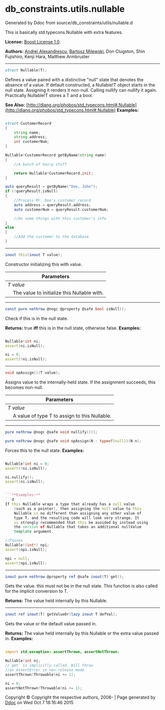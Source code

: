 # db_constraints.utils.nullable

Generated by Ddoc from source/db_constraints/utils/nullable.d

This is basically std.typecons.Nullable with extra features.

**License:**
[Boost License 1.0](http://boost.org/LICENSE_1_0.txt).

**Authors:**
[Andrei Alexandrescu](http://erdani.org),
            [Bartosz Milewski](http://bartoszmilewski.wordpress.com),
            Don Clugston,
            Shin Fujishiro,
            Kenji Hara,
            Matthew Armbruster

***
```d
struct Nullable(T);

```

Defines a value paired with a distinctive "null" state that denotes
the absence of a value. If default constructed, a Nullable!T object starts in the null state. Assigning it renders it
non-null. Calling nullify can nullify it again.
Practically Nullable!T stores a T and a bool.

**See Also:**
[http://dlang.org/phobos/std_typecons.html#.Nullable](http://dlang.org/phobos/std_typecons.html#.Nullable)
**Examples:**
```d

struct CustomerRecord
{
    string name;
    string address;
    int customerNum;
}

Nullable!CustomerRecord getByName(string name)
{
    //A bunch of hairy stuff

    return Nullable!CustomerRecord.init;
}

auto queryResult = getByName("Doe, John");
if (!queryResult.isNull)
{
    //Process Mr. Doe's customer record
    auto address = queryResult.address;
    auto customerNum = queryResult.customerNum;

    //Do some things with this customer's info
}
else
{
    //Add the customer to the database
}


```
***
```d
inout this(inout T value);

```

Constructor initializing this with value.

Parameters |
---|
*T value*|
&nbsp;&nbsp;&nbsp;&nbsp;The value to initialize this Nullable with.|



***
```d
const pure nothrow @nogc @property @safe bool isNull();

```

Check if this is in the null state.

**Returns:**
true **iff** this is in the null state, otherwise false.
**Examples:**
```d

Nullable!int ni;
assert(ni.isNull);

ni = 0;
assert(!ni.isNull);


```

***
```d
void opAssign()(T value);

```

Assigns value to the internally-held state. If the assignment
succeeds, this becomes non-null.

Parameters |
---|
*T value*|
&nbsp;&nbsp;&nbsp;&nbsp;A value of type T to assign to this Nullable.|



***
```d
pure nothrow @nogc @safe void nullify()();

pure nothrow @nogc @safe void opAssign(N : typeof(null))(N n);

```

Forces this to the null state.
**Examples:**
```d

Nullable!int ni = 0;
assert(!ni.isNull);

ni.nullify();
assert(ni.isNull);


```**Examples:**
```d
If this Nullable wraps a type that already has a null value
    (such as a pointer), then assigning the null value to this
    Nullable is no different than assigning any other value of
    type T, and the resulting code will look very strange. It
    is strongly recommended that this be avoided by instead using
    the version of Nullable that takes an additional nullValue
    template argument.

//Passes
Nullable!(int*) npi;
assert(npi.isNull);

npi = null;
assert(npi.isNull);


```

***
```d
inout pure nothrow @property ref @safe inout(T) get();

```

Gets the value. this must not be in the null state.
This function is also called for the implicit conversion to T.

**Returns:**
The value held internally by this Nullable.


***
```d
inout ref inout(T) getValueOr(lazy inout T defVal);

```

Gets the value or the default value passed in.

**Returns:**
The value held internally by this Nullable or the extra value passed in.
**Examples:**
```d

import std.exception: assertThrown, assertNotThrown;

Nullable!int ni;
//`get` is implicitly called. Will throw
//an AssertError in non-release mode
assertThrown!Throwable(ni += 1);

ni = 0;
assertNotThrown!Throwable(ni += 1);


```





Copyright :copyright: Copyright the respective authors, 2008-
 | Page generated by [Ddoc](http://dlang.org/ddoc.html) on Wed Oct  7 18:16:46 2015

